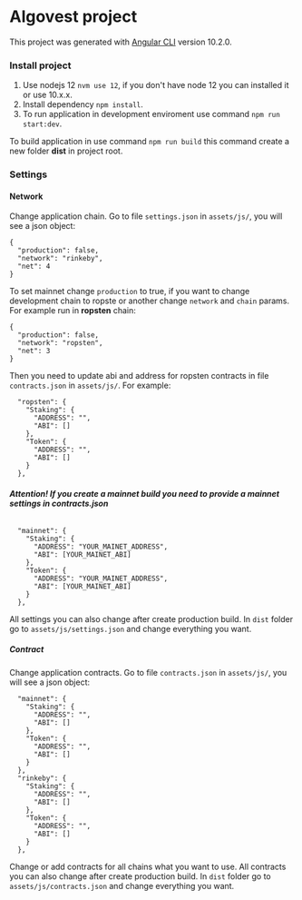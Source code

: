 # Algovest project

This project was generated with [Angular CLI](https://github.com/angular/angular-cli) version 10.2.0.

### Install project

1. Use nodejs 12 `nvm use 12`, if you don't have node 12 you can installed it or use 10.x.x.
2. Install dependency `npm install`.
3. To run application in development enviroment use command `npm run start:dev`.

To build application in use command `npm run build` this command create a new folder **dist** in project root.

### Settings

#### Network

Change application chain.
Go to file `settings.json` in `assets/js/`, you will see a json object:

```
{
  "production": false,
  "network": "rinkeby",
  "net": 4
}
```

To set mainnet change `production` to true, if you want to change development chain to ropste or another change `network` and `chain` params.
For example run in **ropsten** chain:

```
{
  "production": false,
  "network": "ropsten",
  "net": 3
}
```

Then you need to update abi and address for ropsten contracts in file `contracts.json` in `assets/js/`.
For example:

```
  "ropsten": {
    "Staking": {
      "ADDRESS": "",
      "ABI": []
    },
    "Token": {
      "ADDRESS": "",
      "ABI": []
    }
  },
```

###### **Attention! If you create a mainnet build you need to provide a mainnet settings in contracts.json**

```
  "mainnet": {
    "Staking": {
      "ADDRESS": "YOUR_MAINET_ADDRESS",
      "ABI": [YOUR_MAINET_ABI]
    },
    "Token": {
      "ADDRESS": "YOUR_MAINET_ADDRESS",
      "ABI": [YOUR_MAINET_ABI]
    }
  },
```

All settings you can also change after create production build. In `dist` folder go to `assets/js/settings.json` and change everything you want.

##### Contract

Change application contracts.
Go to file `contracts.json` in `assets/js/`, you will see a json object:

```
  "mainnet": {
    "Staking": {
      "ADDRESS": "",
      "ABI": []
    },
    "Token": {
      "ADDRESS": "",
      "ABI": []
    }
  },
  "rinkeby": {
    "Staking": {
      "ADDRESS": "",
      "ABI": []
    },
    "Token": {
      "ADDRESS": "",
      "ABI": []
    }
  },
```

Change or add contracts for all chains what you want to use.
All contracts you can also change after create production build. In `dist` folder go to `assets/js/contracts.json` and change everything you want.
